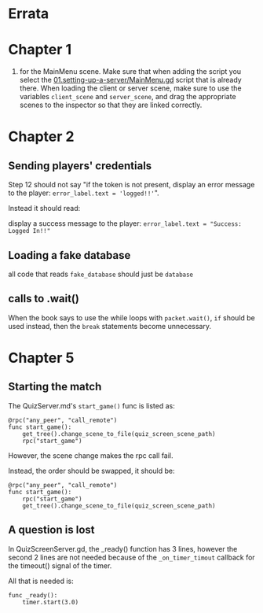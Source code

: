 # Errata

# Chapter 1

1. for the MainMenu scene. Make sure that when adding the script you select the [01.setting-up-a-server/MainMenu.gd](source/01.setting-up-a-server/MainMenu.gd) script that is already there. When loading the client or server scene, make sure to use the variables `client_scene` and `server_scene`, and drag the appropriate scenes to the inspector so that they are linked correctly.
 
# Chapter 2

## Sending players' credentials

Step 12 should not say "if the token is not present, display an error message to the player: `error_label.text = 'logged!!'`".

Instead it should read:

display a success message to the player: `error_label.text = "Success: Logged In!!"`

## Loading a fake database

all code that reads `fake_database` should just be `database`


## calls to .wait()

When the book says to use the while loops with `packet.wait()`, `if` should be used instead, then the `break` statements become unnecessary.

# Chapter 5

## Starting the match

The QuizServer.md's `start_game()` func is listed as:

```gdscript
@rpc("any_peer", "call_remote")
func start_game():
    get_tree().change_scene_to_file(quiz_screen_scene_path)
    rpc("start_game")
```

However, the scene change makes the rpc call fail.

Instead, the order should be swapped, it should be:

```gdscript
@rpc("any_peer", "call_remote")
func start_game():
    rpc("start_game")
    get_tree().change_scene_to_file(quiz_screen_scene_path)
```

## A question is lost

In QuizScreenServer.gd, the _ready() function has 3 lines, however the second 2 lines are not needed because of the `_on_timer_timout` callback for the timeout() signal of the timer.

All that is needed is:

```gdscript
func _ready():
    timer.start(3.0)
```
